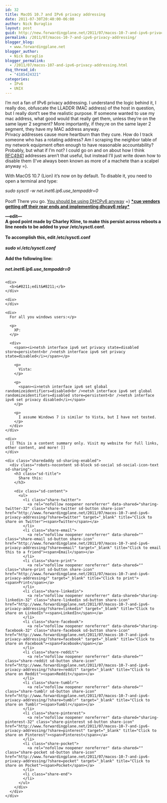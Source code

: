 ```yaml
---
id: 32
title: MacOS 10.7 and IPv6 privacy addressing
date: 2011-07-30T20:40:00-06:00
author: Nick Buraglio
layout: post
guid: http://new.forwardingplane.net/2011/07/macos-10-7-and-ipv6-privacy-addressing/
permalink: /2011/07/macos-10-7-and-ipv6-privacy-addressing/
blogger_blog:
  - www.forwardingplane.net
blogger_author:
  - Nick Buraglio
blogger_permalink:
  - /2011/07/macos-107-and-ipv6-privacy-addressing.html
dsq_thread_id:
  - "4185424321"
categories:
  - IPv6
  - UNIX
---
```

I&#8217;m not a fan of IPv6 privacy addressing. I understand the logic behind it, I really doo, obfuscate the LLADDR (MAC address) of the host in question, but I really dont&#8217;t see the realistic purpose. If someone wanted to use my mac address, what good would that really get them, unless they&#8217;re on the same layer 2 segment? More importantly, if they;re on the same layer 2 segment, they have my MAC address anyway.  
Privacy addresses cause more heartburn than they cure. How do I track someone who has a rotating address? Am I scraping the neighbor table of my network equipment often enough to have reasonable accountability? Probably, but what if I&#8217;m not? I could go on and on about how I think [RFC4941](http://www.ietf.org/rfc/rfc4941.txt) addresses aren&#8217;t that useful, but instead I&#8217;ll just write down how to disable them (I&#8217;ve always been known as more of a machete than a scalpel anyway =).

With MacOS 10.7 (Lion) it&#8217;s now on by default. To disable it, you need to open a terminal and type:

<span><i>sudo sysctl -w net.inet6.ip6.use_tempaddr=0<br /></i></span>  
Poof! There you go.  [You should be using DHCPv6 anyway](http://tech.buraglio.com/2011/07/osx-107-lion-dhcpv6-client-working-with.html) =)  [](http://events.internet2.edu/2011/jt-uaf/agenda.cfm?go=session&id=10001852&event=1151)[**\*cue vendors getting off their rear ends and implementing dhcpv6 relay\***](http://events.internet2.edu/2011/jt-uaf/agenda.cfm?go=session&id=10001852&event=1151)

<div>
</div>

<div>
  <b>&#8212;edit&#8212;</b>
</div>

<div>
  <b>A good point made by Charley Kline, to make this persist across reboots a line needs to be added to your /etc/sysctl.conf. </b>
</div>

<div>
  <b><br /></b>
</div>

<div>
  <b>To accomplish this, edit /etc/sysctl.conf</b>
</div>

<div>
  <b><br /></b>
</div>

<div>
  <i><b>sudo vi /etc/sysctl.conf</b></i>
</div>

<div>
  <b><br /></b>
</div>

<div>
  <b>Add the following line:</b>
</div>

<div>
  <b><br /></b>
</div>

<div>
  <i><b>net.inet6.ip6.use_tempaddr=0</b></i>
</div>

<div>
  <span style="font-family: Helvetica, Arial, sans-serif; font-size: 13px; line-height: 17px; "><b></p> 
  
  <pre style="padding-top: 0px; padding-right: 0px; padding-bottom: 0px; padding-left: 0px; margin-top: 0px; margin-right: 0px; margin-bottom: 0px; margin-left: 0px; text-align: left; overflow-x: auto; overflow-y: auto; font-family: 'Courier New', Courier, monospace; line-height: 1.3; "></pre>
  
  <p>
    </b></span></div> 
    
    <div>
      <b>&#8211;edit&#8211;</b>
    </div>
    
    <div>
    </div>
    
    <div>
      For all you windows users:</p> 
      
      <p>
        XP:
      </p>
      
      <div>
        <span><i>netsh interface ipv6 set privacy state=disabled store=persistent<br />netsh interface ipv6 set privacy state=disabled</i></span></p> 
        
        <p>
          Vista:
        </p>
        
        <p>
          <span><i>netsh interface ipv6 set global randomizeidentifiers=disabled<br />netsh interface ipv6 set global randomizeidentifiers=disabled store=persistent<br />netsh interface ipv6 set privacy disabled</i></span>
        </p>
        
        <p>
          I assume Windows 7 is similar to Vista, but I have not tested.
        </p>
      </div>
    </div>
    
    <div>
      [[ This is a content summary only. Visit my website for full links, other content, and more! ]]
    </div>
    
    <div class="sharedaddy sd-sharing-enabled">
      <div class="robots-nocontent sd-block sd-social sd-social-icon-text sd-sharing">
        <h3 class="sd-title">
          Share this:
        </h3>
        
        <div class="sd-content">
          <ul>
            <li class="share-twitter">
              <a rel="nofollow noopener noreferrer" data-shared="sharing-twitter-32" class="share-twitter sd-button share-icon" href="http://www.forwardingplane.net/2011/07/macos-10-7-and-ipv6-privacy-addressing/?share=twitter" target="_blank" title="Click to share on Twitter"><span>Twitter</span></a>
            </li>
            <li class="share-email">
              <a rel="nofollow noopener noreferrer" data-shared="" class="share-email sd-button share-icon" href="http://www.forwardingplane.net/2011/07/macos-10-7-and-ipv6-privacy-addressing/?share=email" target="_blank" title="Click to email this to a friend"><span>Email</span></a>
            </li>
            <li class="share-print">
              <a rel="nofollow noopener noreferrer" data-shared="" class="share-print sd-button share-icon" href="http://www.forwardingplane.net/2011/07/macos-10-7-and-ipv6-privacy-addressing/" target="_blank" title="Click to print"><span>Print</span></a>
            </li>
            <li class="share-linkedin">
              <a rel="nofollow noopener noreferrer" data-shared="sharing-linkedin-32" class="share-linkedin sd-button share-icon" href="http://www.forwardingplane.net/2011/07/macos-10-7-and-ipv6-privacy-addressing/?share=linkedin" target="_blank" title="Click to share on LinkedIn"><span>LinkedIn</span></a>
            </li>
            <li class="share-facebook">
              <a rel="nofollow noopener noreferrer" data-shared="sharing-facebook-32" class="share-facebook sd-button share-icon" href="http://www.forwardingplane.net/2011/07/macos-10-7-and-ipv6-privacy-addressing/?share=facebook" target="_blank" title="Click to share on Facebook"><span>Facebook</span></a>
            </li>
            <li class="share-reddit">
              <a rel="nofollow noopener noreferrer" data-shared="" class="share-reddit sd-button share-icon" href="http://www.forwardingplane.net/2011/07/macos-10-7-and-ipv6-privacy-addressing/?share=reddit" target="_blank" title="Click to share on Reddit"><span>Reddit</span></a>
            </li>
            <li class="share-tumblr">
              <a rel="nofollow noopener noreferrer" data-shared="" class="share-tumblr sd-button share-icon" href="http://www.forwardingplane.net/2011/07/macos-10-7-and-ipv6-privacy-addressing/?share=tumblr" target="_blank" title="Click to share on Tumblr"><span>Tumblr</span></a>
            </li>
            <li class="share-pinterest">
              <a rel="nofollow noopener noreferrer" data-shared="sharing-pinterest-32" class="share-pinterest sd-button share-icon" href="http://www.forwardingplane.net/2011/07/macos-10-7-and-ipv6-privacy-addressing/?share=pinterest" target="_blank" title="Click to share on Pinterest"><span>Pinterest</span></a>
            </li>
            <li class="share-pocket">
              <a rel="nofollow noopener noreferrer" data-shared="" class="share-pocket sd-button share-icon" href="http://www.forwardingplane.net/2011/07/macos-10-7-and-ipv6-privacy-addressing/?share=pocket" target="_blank" title="Click to share on Pocket"><span>Pocket</span></a>
            </li>
            <li class="share-end">
            </li>
          </ul>
        </div>
      </div>
    </div>